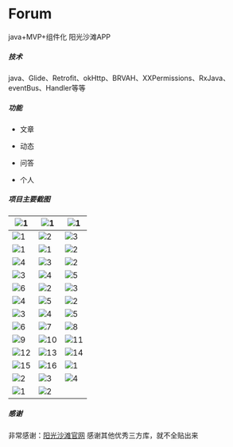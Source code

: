# Forum

java+MVP+组件化     阳光沙滩APP

##### 技术

java、Glide、Retrofit、okHttp、BRVAH、XXPermissions、RxJava、eventBus、Handler等等

##### 功能

+ 文章

+ 动态

+ 问答

+ 个人


##### 项目主要截图

| ![1](pic/home/1.jpg)    | ![1](pic/moyu/1.jpg)    | ![1](pic/wenda/1.jpg)   |
| ----------------------- | ----------------------- | ----------------------- |
| ![1](pic/login/1.jpg)   | ![2](pic/login/2.jpg)   | ![3](pic/login/3.jpg)   |
| ![1](pic/user/1.jpg)    | ![1](pic/article/1.jpg) | ![2](pic/article/2.jpg) |
| ![4](pic/article/4.jpg) | ![3](pic/article/3.jpg) | ![2](pic/moyu/2.jpg)    |
| ![3](pic/moyu/3.jpg)    | ![4](pic/moyu/4.jpg)    | ![5](pic/moyu/5.jpg)    |
| ![6](pic/moyu/6.jpg)    | ![2](pic/wenda/2.jpg)   | ![3](pic/wenda/3.jpg)   |
| ![4](pic/wenda/4.jpg)   | ![5](pic/wenda/5.jpg)   | ![2](pic/user/2.jpg)    |
| ![3](pic/user/3.jpg)    | ![4](pic/user/4.jpg)    | ![5](pic/user/5.jpg)    |
| ![6](pic/user/6.jpg)    | ![7](pic/user/7.jpg)    | ![8](pic/user/8.jpg)    |
| ![9](pic/user/9.jpg)    | ![10](pic/user/10.jpg)  | ![11](pic/user/11.jpg)  |
| ![12](pic/user/12.jpg)  | ![13](pic/user/13.jpg)  | ![14](pic/user/14.jpg)  |
| ![15](pic/user/15.jpg)  | ![16](pic/user/16.jpg)  | ![1](pic/welcome/1.jpg) |
| ![2](pic/welcome/2.jpg) | ![3](pic/welcome/3.jpg) | ![4](pic/welcome/4.jpg) |
| ![1](pic/1.jpg)         | ![2](pic/2.jpg)         |                         |



##### 感谢

非常感谢：[阳光沙滩官网](https://www.sunofbeach.net/)
感谢其他优秀三方库，就不全贴出来
